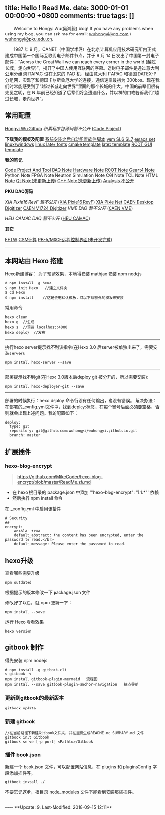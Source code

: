 title: Hello ! Read Me.
date: 3000-01-01 00:00:00 +0800
comments: true
tags: []
---
&#160; &#160; &#160; &#160;Welcome to Hongyi Wu(吴鸿毅) blog! If you have any problems when using my blog, you can ask me for email: wuhongyi@qq.com / wuhongyi@pku.edu.cn.


&#160; &#160; &#160; &#160;1987 年 9 月，CANET（中国学术网）在北京计算机应用技术研究所内正式建成中国第一个国际互联网电子邮件节点，并于 9 月 14 日发出了中国第一封电子邮件：“Across the Great Wall we can reach every corner in the world.(越过长城，走向世界)”，揭开了中国人使用互联网的序幕。这封电子邮件是通过意大利公用分组网 ITAPAC 设在北京的 PAD 机，经由意大利 ITAPAC 和德国 DATEX-P 分组网，实现了和德国卡尔斯鲁厄大学的连接，通信速率最初为 300bps。现在我们时常能感受到了“越过长城走向世界"里面的那个长城的伟大。中国的前辈们很有先见之明，在 N 年前已经知道了后辈们将会遭遇什么，并以神的口吻告诉我们“越过长城，走向世界”。

## 常用配置

[Hongyi Wu Github](https://github.com/wuhongyi)
*积累程序包源码暂不公开* ([Code Project](https://github.com/wuhongyi/CodeProject))

**下载我的模板及配置**
[系统安装之后自动配置软件脚本](https://github.com/wuhongyi/BasicConfiguration)
[yum SL6 SL7](https://github.com/wuhongyi/ScientificLinuxYumSet)
[emacs set linux/windows](https://github.com/wuhongyi/EmacsSet)
[linux latex fonts](https://github.com/wuhongyi/fonts) 
[cmake template](https://github.com/wuhongyi/cmakeTemplate)
[latex template](https://github.com/wuhongyi/LatexTemplate)
[ROOT GUI template](https://github.com/wuhongyi/ROOTGUITemplate)



**我的笔记**

[Code Project And Tool](http://wuhongyi.cn/CodeProject)
[DAQ Note](http://wuhongyi.cn/DAQNote)
[Hardware Note](http://wuhongyi.cn/HardwareNote)
[ROOT Note](http://wuhongyi.cn/ROOTNote)
[Geant4 Note](http://wuhongyi.cn/Geant4Note/)
[Python Note](http://wuhongyi.cn/PythonNote)
[FPGA Note](http://wuhongyi.cn/FPGANote/)
[Neutron Simulation Note](http://wuhongyi.cn/NeutronSimulationNote/)
[CGI Note](http://wuhongyi.cn/CGINote/)
[TCL Note](http://wuhongyi.cn/TCLNote/)
[HTML Note](http://wuhongyi.cn/HTMLNote)
[Qt Note(未更新上传)](http://wuhongyi.cn/QtNote/)
[C++ Note(未更新上传)](http://wuhongyi.cn/CPlusPlusNote/)
[Analysis 不公开](https://github.com/wuhongyi/AnalysisNote/)


**PKU DAQ源码**

*XIA Pixie16 RevF 暂不公开* ([XIA Pixie16 RevF](https://github.com/wuhongyi/PKUXIADAQ))
[XIA Pixie Net](https://github.com/wuhongyi/PKUXIAPixieNet)
[CAEN Desktop Digitizer](https://github.com/wuhongyi/PKU_CAENDesktopDigitizer)
[CAEN V1724 Digitizer](https://github.com/wuhongyi/CAENV1724Digitizer)
*VME DAQ 暂不公开* ([CAEN VME](https://github.com/wuhongyi/VMEDAQ))

*HEU CAMAC DAQ 暂不公开* ([HEU CAMAC](https://github.com/wuhongyi/HEUCAMAC))


**其它**


[FFTW](https://github.com/wuhongyi/FFTW)
[CSM计算](https://github.com/wuhongyi/CSM)
[PB-5/MSCF远程控制界面(未开发完成)](https://github.com/wuhongyi/SerialCommunications)



----

<!-- more -->

## 本网站由 Hexo 搭建
Hexo新建博客：
为了预览效果，本地得安装 mathjax
安装 npm nodejs
~~~
# npm install -g hexo
$ npm init Hexo   //建立文件夹
$ cd Hexo
$ npm install    //这是使用默认模板，可以下载额外的模板来安装
~~~

常用命令
~~~
hexo clean
hexo g  //生成
hexo s  //预览 localhost:4000
hexo deploy  //发布
~~~

----
执行hexo server提示找不到该指令(在Hexo 3.0 后server被单独出来了，需要安装server):
~~~
npm install hexo-server --save
~~~

----
部署提示找不到git(在Hexo 3.0版本后deploy git 被分开的，所以需要安装):
~~~
npm install hexo-deployer-git --save
~~~

----
部署的时候执行：hexo deploy 命令行没有任何输出，也没有错误。 
解决办法： 
在部署的_config.yml文件中，找到deploy:标签，在每个冒号后面必须要空格，否则就会出现上述问题。我的配置如下：
~~~
deploy:
  type: git
  repository: git@github.com:wuhongyi/wuhongyi.github.io.git
  branch: master
~~~

## 扩展插件

### hexo-blog-encrypt

> https://github.com/MikeCoder/hexo-blog-encrypt/blob/master/ReadMe.zh.md

- 在 hexo 根目录的 package.json 中添加 '"hexo-blog-encrypt": "1.1.*"' 依赖
- 然后执行 npm install 命令

在 _config.yml 中启用该插件
```
# Security
##
encrypt:
    enable: true
    default_abstract: the content has been encrypted, enter the password to read.</br>
    default_message: Please enter the password to read.	
```

## hexo升级

查看哪些需要升级
```
npm outdated
```

根据提示的版本修改一下 package.json 文件  

修改好了以后，就 npm 更新一下：
```
npm install --save
```

运行 Hexo 看看效果
```
hexo version
```



## gitbook 制作
得先安装 npm nodejs
```
# npm install -g gitbook-cli
$ gitbook -V
npm install gitbook-plugin-mermaid   流程图
npm install --save gitbook-plugin-anchor-navigation   锚点导航
```

### 更新到gitbook的最新版本
```
gitbook update
```

### 新建 gitbook

```
//在当前路径下新建Gitbook文件夹，并在里面生成README.md SUMMARY.md 文件
gitbook init Gitbook
gitbook serve [-p port] <Pathto>/Gitbook
```

### 插件 book.json

新建一个 book.json 文件，可以配置网站信息、在 plugins 和 pluginsConfig 字段添加插件等。

```
gitbook install ./
```
不要忘记这步，根目录 node_modules 文件下能看到安装那些插件。


<br />
----
**Update: 9. Last-Modified: 2018-09-15 12:11**
